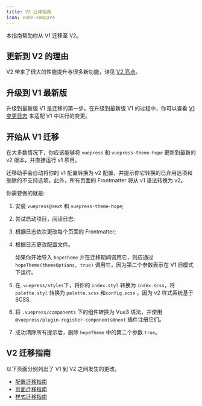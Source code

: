 ```yaml
---
title: V2 迁移指南
icon: code-compare
---
```


本指南帮助你从 V1 迁移至 V2。

<!-- more -->

## 更新到 V2 的理由

V2 带来了很大的性能提升与很多新功能，详见 [V2 亮点](./highlight.md)。

## 升级到 V1 最新版

升级到最新版 V1 是迁移的第一步。在升级到最新版 V1 的过程中，你可以查看 [V1 变更日志](https://vuepress-theme-hope.github.io/v1/zh/changelog.html) 来适配 V1 中进行的变更。

## 开始从 V1 迁移

在大多数情况下，你应该能够将 `vuepress` 和 `vuepress-theme-hope` 更新到最新的 v2 版本，并直接运行 v1 项目。

迁移助手会自动将你的 v1 配置转换为 v2 配置，并提示你它转换的已弃用选项和删除的不支持选项。此外，所有页面的 Frontmatter 将从 v1 语法转换为 v2。

你需要做的就是:

1. 安装 `vuepress@next` 和 `vuepress-theme-hope`;

1. 尝试启动项目，阅读日志;

1. 根据日志依次更改每个页面的 Frontmatter;

1. 根据日志更改配置文件。

   如果你开始导入 `hopeTheme` 并在迁移期间调用它，则应通过 `hopeTheme(themeOptions, true)` 调用它，因为第二个参数表示在 V1 旧模式下运行。

1. 在`.vuepress/styles`下，将你的 `index.styl` 转换为 `index.scss`，将 `palette.styl` 转换为 `palette.scss` 和`config.scss` ，因为 v2 样式系统基于 SCSS.

1. 将 `.vuepress/components` 下的组件转换为 Vue3 语法，并使用 `@vuepress/plugin-register-components@next` 插件注册它们。

1. 成功清除所有提示后，删除 `hopeTheme` 中的第二个参数 `true`。

## V2 迁移指南

以下页面分别列出了 V1 到 V2 之间发生的更改。

- [配置迁移指南](config.md)
- [页面迁移指南](page.md)
- [样式迁移指南](style.md)
